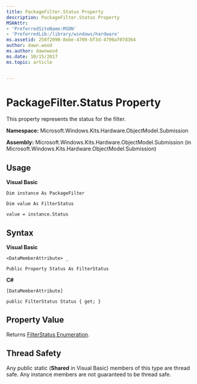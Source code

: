 ```yaml
---
title: PackageFilter.Status Property
description: PackageFilter.Status Property
MSHAttr:
- 'PreferredSiteName:MSDN'
- 'PreferredLib:/library/windows/hardware'
ms.assetid: 258f2090-8ebe-4709-bf3d-4790af07d364
author: dawn.wood
ms.author: dawnwood
ms.date: 10/15/2017
ms.topic: article


---
```


# PackageFilter.Status Property


This property represents the status for the filter.

**Namespace:** Microsoft.Windows.Kits.Hardware.ObjectModel.Submission

**Assembly:** Microsoft.Windows.Kits.Hardware.ObjectModel.Submission (in Microsoft.Windows.Kits.Hardware.ObjectModel.Submission)

## <span id="Usage"></span><span id="usage"></span><span id="USAGE"></span>Usage


**Visual Basic**

`Dim instance As PackageFilter`

`Dim value As FilterStatus`

`value = instance.Status`

## <span id="Syntax"></span><span id="syntax"></span><span id="SYNTAX"></span>Syntax


**Visual Basic**

`<DataMemberAttribute> _`

`Public Property Status As FilterStatus`

**C#**

`[DataMemberAttribute]`

`public FilterStatus Status { get; }`

## <span id="Property_Value"></span><span id="property_value"></span><span id="PROPERTY_VALUE"></span>Property Value


Returns [FilterStatus Enumeration](filterstatus-enumeration.md).

## <span id="Thread_Safety"></span><span id="thread_safety"></span><span id="THREAD_SAFETY"></span>Thread Safety


Any public static (**Shared** in Visual Basic) members of this type are thread safe. Any instance members are not guaranteed to be thread safe.

 

 






